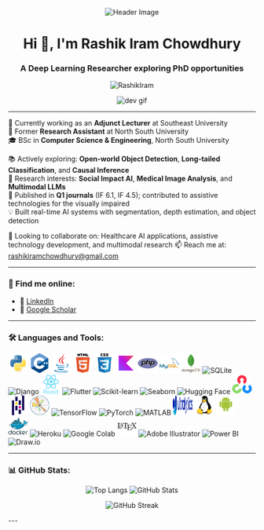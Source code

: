 <p align="center">
  <img src="https://github.com/user-attachments/assets/34d2e4fb-448d-4bb1-bcc9-3100b9f26d84" alt="Header Image" width="800" height="400" />
</p>

<h1 align="center">Hi 👋, I'm Rashik Iram Chowdhury</h1>
<h3 align="center">A Deep Learning Researcher exploring PhD opportunities</h3>

<p align="center">
  <img src="https://komarev.com/ghpvc/?username=RashikIram&label=Profile%20views&color=0e75b6&style=flat" alt="RashikIram" />
</p>

<p align="center">
  <img src="https://media.giphy.com/media/qgQUggAC3Pfv687qPC/giphy.gif" alt="dev gif" width="60%" />
</p>

---

🔭 Currently working as an **Adjunct Lecturer** at Southeast University  
🧠 Former **Research Assistant** at North South University  
🎓 BSc in **Computer Science & Engineering**, North South University  

📚 Actively exploring: **Open-world Object Detection**, **Long-tailed Classification**, and **Causal Inference**  
🔬 Research interests: **Social Impact AI**, **Medical Image Analysis**, and **Multimodal LLMs**  
📝 Published in **Q1 journals** (IF 6.1, IF 4.5); contributed to assistive technologies for the visually impaired  
💡 Built real-time AI systems with segmentation, depth estimation, and object detection  

🤝 Looking to collaborate on: Healthcare AI applications, assistive technology development, and multimodal research
📫 Reach me at: [rashikiramchowdhury@gmail.com](mailto:rashikiramchowdhury@gmail.com)

---

### 📄 Find me online:
- 💼 [LinkedIn](https://www.linkedin.com/in/rashik-iram-chowdhury/)  
- 🔬 [Google Scholar](https://scholar.google.com/citations?user=O-Rf1kAAAAAJ&hl)

---

<h3 align="left">🛠️ Languages and Tools:</h3>
<p align="left">
  <!-- Programming Languages -->
  <img src="https://raw.githubusercontent.com/devicons/devicon/master/icons/python/python-original.svg" alt="Python" width="40" height="40"/>
  <img src="https://raw.githubusercontent.com/devicons/devicon/master/icons/cplusplus/cplusplus-original.svg" alt="C++" width="40" height="40"/>
  <img src="https://raw.githubusercontent.com/devicons/devicon/master/icons/java/java-original.svg" alt="Java" width="40" height="40"/>
  <img src="https://raw.githubusercontent.com/devicons/devicon/master/icons/html5/html5-original-wordmark.svg" alt="HTML5" width="40" height="40"/>
  <img src="https://raw.githubusercontent.com/devicons/devicon/master/icons/css3/css3-original-wordmark.svg" alt="CSS" width="40" height="40"/>
  <img src="https://raw.githubusercontent.com/devicons/devicon/master/icons/kotlin/kotlin-original.svg" alt="Kotlin" width="40" height="40"/>
  <img src="https://raw.githubusercontent.com/devicons/devicon/master/icons/php/php-original.svg" alt="PHP" width="40" height="40"/>
  
  <!-- Databases -->
  <img src="https://raw.githubusercontent.com/devicons/devicon/master/icons/mysql/mysql-original-wordmark.svg" alt="MySQL" width="40" height="40"/>
  <img src="https://raw.githubusercontent.com/devicons/devicon/master/icons/mongodb/mongodb-original-wordmark.svg" alt="MongoDB" width="40" height="40"/>
  <img src="https://www.vectorlogo.zone/logos/sqlite/sqlite-icon.svg" alt="SQLite" width="40" height="40"/>
  
  <!-- Frameworks / Libraries -->
  <img src="https://cdn.worldvectorlogo.com/logos/django.svg" alt="Django" width="40" height="40"/>
  <img src="https://raw.githubusercontent.com/devicons/devicon/master/icons/react/react-original-wordmark.svg" alt="React" width="40" height="40"/>
  <img src="https://www.vectorlogo.zone/logos/flutterio/flutterio-icon.svg" alt="Flutter" width="40" height="40"/>
  <img src="https://upload.wikimedia.org/wikipedia/commons/0/05/Scikit_learn_logo_small.svg" alt="Scikit-learn" width="40" height="40"/>
  <img src="https://seaborn.pydata.org/_images/logo-mark-lightbg.svg" alt="Seaborn" width="40" height="40"/>
  <img src="https://huggingface.co/front/assets/huggingface_logo-noborder.svg" alt="Hugging Face" width="40" height="40"/>
  
  <!-- Data Science Libraries -->
  <img src="https://raw.githubusercontent.com/devicons/devicon/master/icons/opencv/opencv-original.svg" alt="OpenCV" width="40" height="40"/>
  <img src="https://raw.githubusercontent.com/devicons/devicon/master/icons/pandas/pandas-original.svg" alt="Pandas" width="40" height="40"/>
  <img src="https://raw.githubusercontent.com/devicons/devicon/master/icons/matplotlib/matplotlib-original.svg" alt="Matplotlib" width="40" height="40"/>
  
  <!-- ML & AI -->
  <img src="https://www.vectorlogo.zone/logos/tensorflow/tensorflow-icon.svg" alt="TensorFlow" width="40" height="40"/>
  <img src="https://www.vectorlogo.zone/logos/pytorch/pytorch-icon.svg" alt="PyTorch" width="40" height="40"/>
  <img src="https://upload.wikimedia.org/wikipedia/commons/2/21/Matlab_Logo.png" alt="MATLAB" width="40" height="40"/>
  <img src="https://raw.githubusercontent.com/ultralytics/assets/main/logo/Ultralytics_Logotype_Original.svg" alt="Ultralytics" width="40" height="40"/>
  
  <!-- Platforms -->
  <img src="https://raw.githubusercontent.com/devicons/devicon/master/icons/linux/linux-original.svg" alt="Linux" width="40" height="40"/>
  <img src="https://raw.githubusercontent.com/devicons/devicon/master/icons/android/android-original-wordmark.svg" alt="Android Studio" width="40" height="40"/>
  <img src="https://raw.githubusercontent.com/devicons/devicon/master/icons/docker/docker-original-wordmark.svg" alt="Docker" width="40" height="40"/>
  <img src="https://www.vectorlogo.zone/logos/heroku/heroku-icon.svg" alt="Heroku" width="40" height="40"/>
  
  <!-- Tools -->
  <img src="https://colab.research.google.com/img/colab_favicon_256px.png" alt="Google Colab" width="40" height="40"/>
  <img src="https://raw.githubusercontent.com/devicons/devicon/master/icons/latex/latex-original.svg" alt="LaTeX" width="40" height="40"/>
  <img src="https://www.adobe.com/content/dam/cc/icons/illustrator.svg" alt="Adobe Illustrator" width="40" height="40"/>
  <img src="https://upload.wikimedia.org/wikipedia/commons/c/cf/New_Power_BI_Logo.svg" alt="Power BI" width="40" height="40"/>
  <img src="https://cdn.worldvectorlogo.com/logos/draw-io.svg" alt="Draw.io" width="40" height="40"/>
</p>

---

### 📊 GitHub Stats:

<p align="center">
  <img src="https://github-readme-stats.vercel.app/api/top-langs/?username=RashikIram&layout=compact" alt="Top Langs" />
  <img src="https://github-readme-stats.vercel.app/api?username=RashikIram&show_icons=true&theme=default" alt="GitHub Stats" />
</p>

<p align="center">
  <img src="https://github-readme-streak-stats.herokuapp.com/?user=RashikIram" alt="GitHub Streak" />
</p>
---
